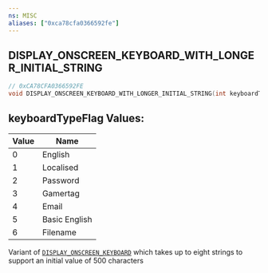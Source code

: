```yaml
---
ns: MISC
aliases: ["0xca78cfa0366592fe"]
---
```

## DISPLAY_ONSCREEN_KEYBOARD_WITH_LONGER_INITIAL_STRING

```c
// 0xCA78CFA0366592FE
void DISPLAY_ONSCREEN_KEYBOARD_WITH_LONGER_INITIAL_STRING(int keyboardTypeFlag, string prompt, string description, string initialValue1, string initialValue2, string initialValue3, string initialValue4, string initialValue5, string initialValue6, string initialValue7, string initialValue8, int maxLength);
```

## keyboardTypeFlag Values:
| Value | Name |
| --- | --- |
| 0 | English |
| 1 | Localised |
| 2 | Password |
| 3 | Gamertag |
| 4 | Email |
| 5 | Basic English |
| 6 | Filename |


Variant of [`DISPLAY_ONSCREEN_KEYBOARD`](#_0x00DC833F2568DBF6) which takes up to eight strings to support an initial value of 500 characters

